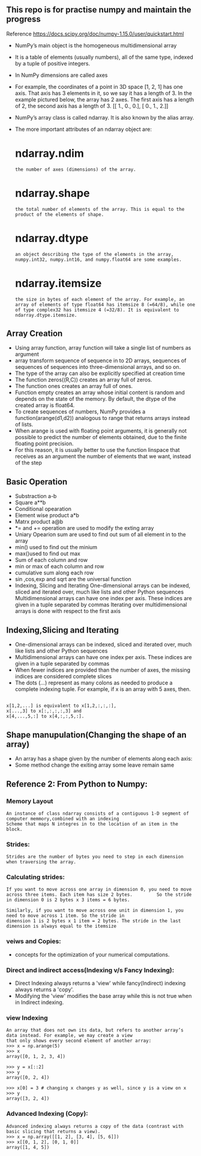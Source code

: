 ## This repo is for practise numpy and maintain the progress 
Reference https://docs.scipy.org/doc/numpy-1.15.0/user/quickstart.html
- NumPy’s main object is the homogeneous multidimensional array
- It is a table of elements (usually numbers), all of the same type, indexed by a tuple of positive integers.
- In NumPy dimensions are called axes
- For example, the coordinates of a point in 3D space [1, 2, 1] has one axis. That axis has 3 elements in it, so we say it has a length of 3. In the example pictured below, the array has 2 axes. The first axis has a length of 2, the second axis has a length of 3.
[[ 1., 0., 0.],
 [ 0., 1., 2.]]

- NumPy’s array class is called ndarray. It is also known by the alias array.
- The more important attributes of an ndarray object are:
  # ndarray.ndim
      the number of axes (dimensions) of the array.
  # ndarray.shape
      the total number of elements of the array. This is equal to the product of the elements of shape.
  # ndarray.dtype
      an object describing the type of the elements in the array, numpy.int32, numpy.int16, and numpy.float64 are some examples.
  # ndarray.itemsize
      the size in bytes of each element of the array. For example, an array of elements of type float64 has itemsize 8 (=64/8), while one of type complex32 has itemsize 4 (=32/8). It is equivalent to ndarray.dtype.itemsize.

## Array Creation
- Using array function, array function will take a single list of numbers as argument
- array transform sequence of sequence in to 2D arrays, sequences of sequences of sequences into three-dimensional arrays, and so on.
- The type of the array can also be explicitly specified at creation time
- The function zeros((R,C)) creates an array full of zeros.
- The function ones creates an array full of ones.
- Function empty creates an array whose initial content is random and depends on the state of the memory. By default, the dtype of the created array is float64.
- To create sequences of numbers, NumPy provides a function(arange(d1,d2)) analogous to range that returns arrays instead of lists.
- When arange is used with floating point arguments, it is generally not possible to predict the number of elements obtained, due to the finite floating point precision. 
- For this reason, it is usually better to use the function linspace that receives as an argument the number of elements that we want, instead of the step

## Basic Operation 
- Substraction a-b
- Square a**b
- Conditional opearation 
- Element wise product a*b
- Matrx product a@b
- *= and += operation are used to modify the exting array
- Uniary Opearion sum are used to find out sum of all element in to the array 
- min() used to find out the minium 
- max()used to find out max
- Sum of each column and row
- min or max of each column and row 
- cumulative sum along each row 
- sin ,cos,exp and sqrt are the universal function 
- Indexing, Slicing and Iterating
	One-dimensional arrays can be indexed, sliced and iterated over, much like lists and other Python sequences
	Multidimensional arrays can have one index per axis. These indices are given in a tuple separated by commas
	Iterating over multidimensional arrays is done with respect to the first axis
## Indexing,Slicing and Iterating
- One-dimensional arrays can be indexed, sliced and iterated over, much like lists and other Python sequences
- Multidimensional arrays can have one index per axis. These indices are given in a tuple separated by commas
- When fewer indices are provided than the number of axes, the missing indices are considered complete slices
- The dots (...) represent as many colons as needed to produce a complete indexing tuple. For example, if x is an array with 5 axes, then.
##                                                        
	x[1,2,...] is equivalent to x[1,2,:,:,:],
	x[...,3] to x[:,:,:,:,3] and
	x[4,...,5,:] to x[4,:,:,5,:].
## Shape manupulation(Changing the shape of an array)
- An array has a shape given by the number of elements along each axis:
- Some method change the exiting array some leave remain same
## Reference 2: From Python to Numpy:
### Memory Layout
	An instance of class ndarray consists of a contiguous 1-D segment of computer memmory,combined with an indexing
	Scheme that maps N integres in to the location of an item in the block.
### Strides:
	Strides are the number of bytes you need to step in each dimension when traversing the array.
### Calculating strides:
	If you want to move across one array in dimension 0, you need to move across three items. Each item has size 2 bytes.         So the stride in dimension 0 is 2 bytes x 3 items = 6 bytes.

	Similarly, if you want to move across one unit in dimension 1, you need to move across 1 item. So the stride in
	dimension 1 is 2 bytes x 1 item = 2 bytes. The stride in the last dimension is always equal to the itemsize

### veiws and Copies: 
- concepts for the optimization of your numerical computations.
### Direct and indirect access(Indexing v/s Fancy Indexing):
-  Direct Indexing always returns a 'view' while fancy(Indirect) indexing always returns a 'copy'.
- Modifying the 'view' modifies the base array while this is not true when in Indirect indexing.
### view Indexing
	An array that does not own its data, but refers to another array’s data instead. For example, we may create a view 
	that only shows every second element of another array:
	>>> x = np.arange(5)
	>>> x
	array([0, 1, 2, 3, 4])

	>>> y = x[::2]
	>>> y
	array([0, 2, 4])

	>>> x[0] = 3 # changing x changes y as well, since y is a view on x
	>>> y
	array([3, 2, 4])
### Advanced Indexing (Copy):
	Advanced indexing always returns a copy of the data (contrast with basic slicing that returns a view).
	>>> x = np.array([[1, 2], [3, 4], [5, 6]])
	>>> x[[0, 1, 2], [0, 1, 0]]
	array([1, 4, 5])

	
